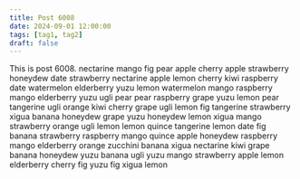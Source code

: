 ```yaml
---
title: Post 6008
date: 2024-09-01 12:00:00
tags: [tag1, tag2]
draft: false
---
```

This is post 6008.
nectarine
mango
fig
pear
apple
cherry
apple
strawberry
honeydew
date
strawberry
nectarine
apple
lemon
cherry
kiwi
raspberry
date
watermelon
elderberry
yuzu
lemon
watermelon
mango
raspberry
mango
elderberry
yuzu
ugli
pear
pear
raspberry
grape
yuzu
lemon
pear
tangerine
ugli
orange
kiwi
cherry
grape
ugli
lemon
fig
tangerine
strawberry
xigua
banana
honeydew
grape
yuzu
honeydew
lemon
xigua
mango
strawberry
orange
ugli
lemon
lemon
quince
tangerine
lemon
date
fig
banana
strawberry
raspberry
mango
quince
apple
honeydew
raspberry
mango
elderberry
orange
zucchini
banana
xigua
nectarine
kiwi
grape
banana
honeydew
yuzu
banana
ugli
yuzu
mango
strawberry
apple
lemon
elderberry
cherry
fig
yuzu
fig
xigua
lemon
